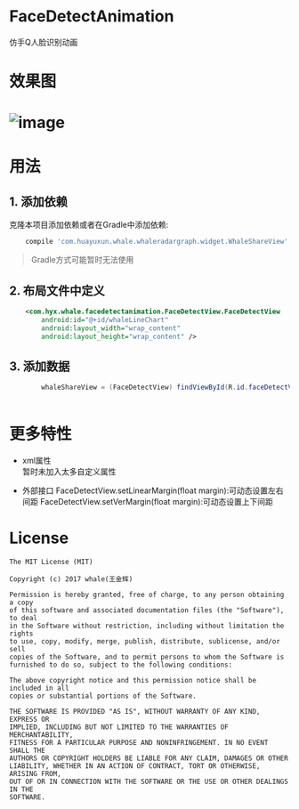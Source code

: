 # FaceDetectAnimation
仿手Q人脸识别动画

# 效果图
# ![image](https://github.com/SmallBlueWhale/FaceDetectAnimation/blob/whale/gif.gif?raw=true "效果图")

# 用法
## 1. 添加依赖
克隆本项目添加依赖或者在Gradle中添加依赖:
```gradle
    compile 'com.huayuxun.whale.whaleradargraph.widget.WhaleShareView'
```
 > Gradle方式可能暂时无法使用

## 2. 布局文件中定义
```xml  
    <com.hyx.whale.facedetectanimation.FaceDetectView.FaceDetectView
        android:id="@+id/whaleLineChart"
        android:layout_width="wrap_content"
        android:layout_height="wrap_content" />
```

## 3. 添加数据
```java
        whaleShareView = (FaceDetectView) findViewById(R.id.faceDetectView);
        
```

# 更多特性
 -  xml属性  
 暂时未加入太多自定义属性



- 外部接口
FaceDetectView.setLinearMargin(float margin):可动态设置左右间距
FaceDetectView.setVerMargin(float margin):可动态设置上下间距

# License
    The MIT License (MIT)

    Copyright (c) 2017 whale(王金辉)

    Permission is hereby granted, free of charge, to any person obtaining a copy
    of this software and associated documentation files (the "Software"), to deal
    in the Software without restriction, including without limitation the rights
    to use, copy, modify, merge, publish, distribute, sublicense, and/or sell
    copies of the Software, and to permit persons to whom the Software is
    furnished to do so, subject to the following conditions:

    The above copyright notice and this permission notice shall be included in all
    copies or substantial portions of the Software.

    THE SOFTWARE IS PROVIDED "AS IS", WITHOUT WARRANTY OF ANY KIND, EXPRESS OR
    IMPLIED, INCLUDING BUT NOT LIMITED TO THE WARRANTIES OF MERCHANTABILITY,
    FITNESS FOR A PARTICULAR PURPOSE AND NONINFRINGEMENT. IN NO EVENT SHALL THE
    AUTHORS OR COPYRIGHT HOLDERS BE LIABLE FOR ANY CLAIM, DAMAGES OR OTHER
    LIABILITY, WHETHER IN AN ACTION OF CONTRACT, TORT OR OTHERWISE, ARISING FROM,
    OUT OF OR IN CONNECTION WITH THE SOFTWARE OR THE USE OR OTHER DEALINGS IN THE
    SOFTWARE.

